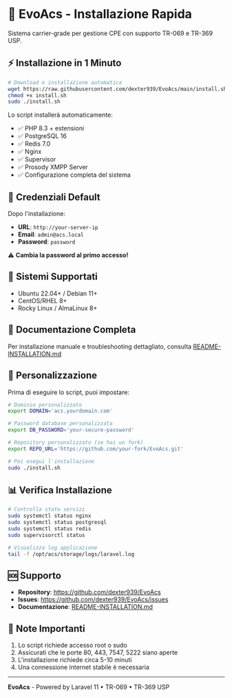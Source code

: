 # 🚀 EvoAcs - Installazione Rapida

Sistema carrier-grade per gestione CPE con supporto TR-069 e TR-369 USP.

## ⚡ Installazione in 1 Minuto

```bash
# Download e installazione automatica
wget https://raw.githubusercontent.com/dexter939/EvoAcs/main/install.sh
chmod +x install.sh
sudo ./install.sh
```

Lo script installerà automaticamente:
- ✅ PHP 8.3 + estensioni
- ✅ PostgreSQL 16
- ✅ Redis 7.0
- ✅ Nginx
- ✅ Supervisor
- ✅ Prosody XMPP Server
- ✅ Configurazione completa del sistema

## 🔐 Credenziali Default

Dopo l'installazione:
- **URL**: `http://your-server-ip`
- **Email**: `admin@acs.local`
- **Password**: `password`

⚠️ **Cambia la password al primo accesso!**

## 🎯 Sistemi Supportati

- Ubuntu 22.04+ / Debian 11+
- CentOS/RHEL 8+
- Rocky Linux / AlmaLinux 8+

## 📖 Documentazione Completa

Per installazione manuale e troubleshooting dettagliato, consulta [README-INSTALLATION.md](README-INSTALLATION.md)

## 🔧 Personalizzazione

Prima di eseguire lo script, puoi impostare:

```bash
# Dominio personalizzato
export DOMAIN='acs.yourdomain.com'

# Password database personalizzata
export DB_PASSWORD='your-secure-password'

# Repository personalizzato (se hai un fork)
export REPO_URL='https://github.com/your-fork/EvoAcs.git'

# Poi esegui l'installazione
sudo ./install.sh
```

## 📊 Verifica Installazione

```bash
# Controlla stato servizi
sudo systemctl status nginx
sudo systemctl status postgresql
sudo systemctl status redis
sudo supervisorctl status

# Visualizza log applicazione
tail -f /opt/acs/storage/logs/laravel.log
```

## 🆘 Supporto

- **Repository**: https://github.com/dexter939/EvoAcs
- **Issues**: https://github.com/dexter939/EvoAcs/issues
- **Documentazione**: [README-INSTALLATION.md](README-INSTALLATION.md)

## 📝 Note Importanti

1. Lo script richiede accesso root o sudo
2. Assicurati che le porte 80, 443, 7547, 5222 siano aperte
3. L'installazione richiede circa 5-10 minuti
4. Una connessione internet stabile è necessaria

---

**EvoAcs** - Powered by Laravel 11 • TR-069 • TR-369 USP
